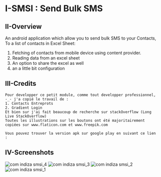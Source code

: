 # I-SMSI : Send Bulk SMS

## II-Overview
An android application which allow you to send bulk SMS to your Contacts, To a list of contacts in Excel Sheet:
1. Fetching of contacts from mobile device using content provider.
2. Reading data from an excel sheet
3. An option to share the excel as well
4. an a little bit configuration

## III-Credits
	Pour developper ce petit module, comme tout developper professionnel, -_- j'a copié le travail de :
	1. Contacts Entreprots
	2. Gradient Login
	Et bien sur j'ai fait beaucoup de recherche sur stackOverflow (Long Live StackOverflow)
	Toutes les illustrations sur les boutons ont été majoritairement copiées sur www.flaticon.com et www.freepik.com
	
	Vous pouvez trouver la version apk sur google play en suivant ce lien :



## IV-Screenshots


![com indiza smsi_4](https://user-images.githubusercontent.com/18150866/235055788-d1b4438e-2c56-4377-b032-fcf7286304a9.jpg)
![com indiza smsi_3](https://user-images.githubusercontent.com/18150866/235055841-2640b42a-8f4c-461c-8275-b156794f5117.jpg)
![com indiza smsi_2](https://user-images.githubusercontent.com/18150866/235055870-96568827-b34a-479a-aa16-60376eda9b0d.jpg)
![com indiza smsi_1](https://user-images.githubusercontent.com/18150866/235055894-7d75b67c-a92d-4a78-bc77-76ac873fdfa0.jpg)
